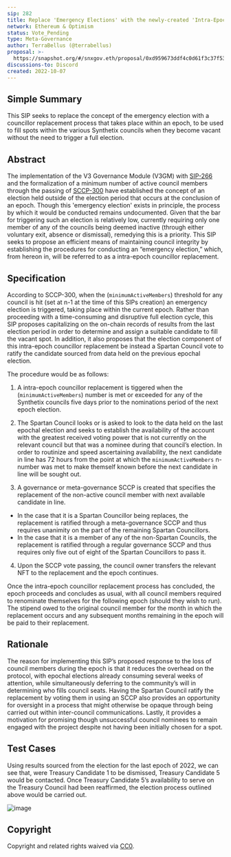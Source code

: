 ```yaml
---
sip: 282
title: Replace 'Emergency Elections' with the newly-created 'Intra-Epoch Councillor Replacement'
network: Ethereum & Optimism
status: Vote_Pending
type: Meta-Governance
author: TerraBellus (@terrabellus)
proposal: >-
  https://snapshot.org/#/snxgov.eth/proposal/0xd959673ddf4c0d61f3c37f53f788c1e48bfdc408b9be9cc27b7b821c68266032
discussions-to: Discord
created: 2022-10-07
---
```


<!--You can leave these HTML comments in your merged SIP and delete the visible duplicate text guides, they will not appear and may be helpful to refer to if you edit it again. This is the suggested template for new SIPs. Note that an SIP number will be assigned by an editor. When opening a pull request to submit your SIP, please use an abbreviated title in the filename, `sip-draft_title_abbrev.md`. The title should be 44 characters or less.-->

## Simple Summary

<!--"If you can't explain it simply, you don't understand it well enough." Simply describe the outcome the proposed changes intends to achieve. This should be non-technical and accessible to a casual community member.-->

This SIP seeks to replace the concept of the emergency election with a councillor replacement process that takes place within an epoch, to be used to fill spots within the various Synthetix councils when they become vacant without the need to trigger a full election.

## Abstract

<!--A short (~200 word) description of the proposed change, the abstract should clearly describe the proposed change. This is what *will* be done if the SIP is implemented, not *why* it should be done or *how* it will be done. If the SIP proposes deploying a new contract, write, "we propose to deploy a new contract that will do x".-->

The implementation of the V3 Governance Module (V3GM) with [SIP-266](https://sips.synthetix.io/sips/sip-266/) and the formalization of a minimum number of active council members through the passing of [SCCP-300](https://sips.synthetix.io/sccp/sccp-300/) have established the concept of an election held outside of the election period that occurs at the conclusion of an epoch. Though this 'emergency election' exists in principle, the process by which it would be conducted remains undocumented. Given that the bar for triggering such an election is relatively low, currently requiring only one member of any of the councils being deemed inactive (through either voluntary exit, absence or dismissal), remedying this is a priority. This SIP seeks to propose an efficient means of maintaining council integrity by establishing the procedures for conducting an “emergency election,” which, from hereon in, will be referred to as a intra-epoch councillor replacement.

## Specification

<!--The specification should describe the syntax and semantics of any new feature, there are five sections
1. Overview
2. Rationale
3. Technical Specification
4. Test Cases
5. Configurable Values
-->

According to SCCP-300, when the (`minimumActiveMembers`) threshold for any council is hit (set at n-1 at the time of this SIPs creation) an emergency election is triggered, taking place within the current epoch. Rather than proceeding with a time-consuming and disruptive full election cycle, this SIP proposes capitalizing on the on-chain records of results from the last election period in order to determine and assign a suitable candidate to fill the vacant spot. In addition, it also proposes that the election component of this intra-epoch councillor replacement be instead a Spartan Council vote to ratify the candidate sourced from data held on the previous epochal election.

The procedure would be as follows:

1)	A intra-epoch councillor replacement is tiggered when the (`minimumActiveMembers`) number is met or exceeded for any of the Synthetix councils five days prior to the nominations period of the next epoch election.

2)	The Spartan Council looks or is asked to look to the data held on the last epochal election and seeks to establish the availability of the account with the greatest received voting power that is not currently on the relevant council but that was a nominee during that council’s election. In order to routinize and speed ascertaining availability, the next candidate in line has 72 hours from the point at which the `minimumActiveMembers` n-number was met to make themself known before the next candidate in line will be sought out. 

3)	A governance or meta-governance SCCP is created that specifies the replacement of the non-active council member with next available candidate in line.
  - In the case that it is a Spartan Councillor being replaces, the replacement is ratified through a meta-governance SCCP and thus requires unanimity on the part of the remaining Spartan Councillors.
  - In the case that it is a member of any of the non-Spartan Councils, the replacement is ratified through a regular governance SCCP and thus requires only five out of eight of the Spartan Councillors to pass it.

4)	Upon the SCCP vote passing, the council owner transfers the relevant NFT to the replacement and the epoch continues.

Once the intra-epoch councillor replacement process has concluded, the epoch proceeds and concludes as usual, with all council members required to renominate themselves for the following epoch (should they wish to run). The stipend owed to the original council member for the month in which the replacement occurs and any subsequent months remaining in the epoch will be paid to their replacement. 

## Rationale

The reason for implementing this SIP’s proposed response to the loss of council members during the epoch is that it reduces the overhead on the protocol, with epochal elections already consuming several weeks of attention, while simultaneously deferring to the community’s will in determining who fills council seats. Having the Spartan Council ratify the replacement by voting them in using an SCCP also provides an opportunity for oversight in a process that might otherwise be opaque through being carried out within inter-council communications. Lastly, it provides a motivation for promising though unsuccessful council nominees to remain engaged with the project despite not having been initially chosen for a spot.

## Test Cases

Using results sourced from the election for the last epoch of 2022, we can see that, were Treasury Candidate 1 to be dismissed, Treasury Candidate 5 would be contacted. Once Treasury Candidate 5’s availability to serve on the Treasury Council had been reaffirmed, the election process outlined above would be carried out.

![image](https://user-images.githubusercontent.com/33300147/194576236-259fa35c-a744-4646-b66b-d5536411d6d4.png)

## Copyright

Copyright and related rights waived via [CC0](https://creativecommons.org/publicdomain/zero/1.0/).
